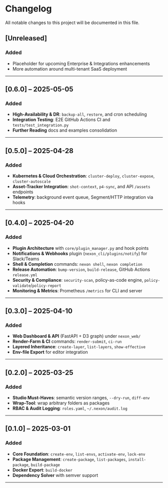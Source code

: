 # Changelog

All notable changes to this project will be documented in this file.

## [Unreleased]
### Added
- Placeholder for upcoming Enterprise & Integrations enhancements  
- More automation around multi-tenant SaaS deployment  

---

## [0.6.0] – 2025-05-05
### Added
- **High-Availability & DR**: `backup-all`, `restore`, and cron scheduling  
- **Integration Testing**: E2E GitHub Actions CI and `tests/test_integration.py`  
- **Further Reading** docs and examples consolidation  

---

## [0.5.0] – 2025-04-28
### Added
- **Kubernetes & Cloud Orchestration**: `cluster-deploy`, `cluster-expose`, `cluster-autoscale`  
- **Asset-Tracker Integration**: `shot-context`, `p4-sync`, and API `/assets` endpoints  
- **Telemetry**: background event queue, Segment/HTTP integration via hooks  

---

## [0.4.0] – 2025-04-20
### Added
- **Plugin Architecture** with `core/plugin_manager.py` and hook points  
- **Notifications & Webhooks** plugin (`nexon_cli/plugins/notify`) for Slack/Teams  
- **Shell & Completion** commands: `nexon shell`, `nexon completion`  
- **Release Automation**: `bump-version`, `build-release`, GitHub Actions `release.yml`  
- **Security & Compliance**: `security-scan`, policy-as-code engine, `policy-validate`/`policy-report`  
- **Monitoring & Metrics**: Prometheus `/metrics` for CLI and server  

---

## [0.3.0] – 2025-04-10
### Added
- **Web Dashboard & API** (FastAPI + D3 graph) under `nexon_web/`  
- **Render-Farm & CI** commands: `render-submit`, `ci-run`  
- **Layered Inheritance**: `create-layer`, `list-layers`, `show-effective`  
- **Env-file Export** for editor integration  

---

## [0.2.0] – 2025-03-25
### Added
- **Studio Must-Haves**: semantic version ranges, `--dry-run`, `diff-env`  
- **Wrap-Tool**: wrap arbitrary folders as packages  
- **RBAC & Audit Logging**: `roles.yaml`, `~/.nexon/audit.log`  

---

## [0.1.0] – 2025-03-01
### Added
- **Core Foundation**: `create-env`, `list-envs`, `activate-env`, `lock-env`  
- **Package Management**: `create-package`, `list-packages`, `install-package`, `build-package`  
- **Docker Export**: `build-docker`  
- **Dependency Solver** with semver support  

---
